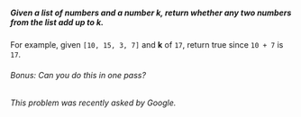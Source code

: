 ##### Given a list of numbers and a number k, return whether any two numbers from the list add up to k.

For example, given `[10, 15, 3, 7]` and **k** of `17`, return true since `10 + 7` is `17`.

###### Bonus: Can you do this in one pass?

*This problem was recently asked by Google.*
